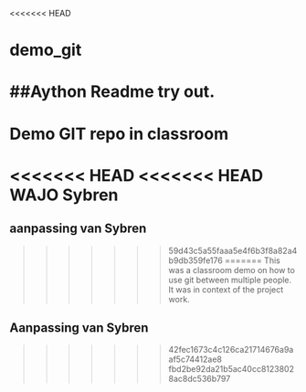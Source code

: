 <<<<<<< HEAD
# demo_git

##Aython
Readme try out.
=======
# Demo GIT repo in classroom

<<<<<<< HEAD
<<<<<<< HEAD
WAJO Sybren
=======
## aanpassing van Sybren
>>>>>>> 59d43c5a55faaa5e4f6b3f8a82a4b9db359fe176
=======
This was a classroom demo on how to use git between multiple people. It was in context of the project work.

## Aanpassing van Sybren
>>>>>>> 42fec1673c4c126ca21714676a9aaf5c74412ae8
>>>>>>> fbd2be92da21b5ac40cc81238028ac8dc536b797
